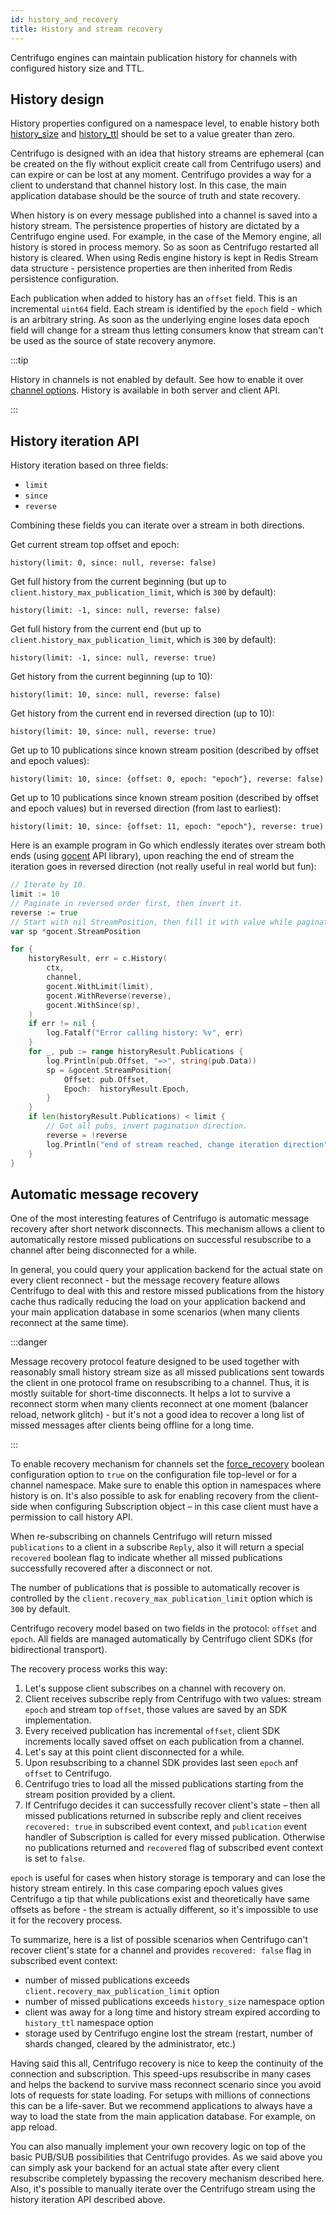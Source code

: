 ```yaml
---
id: history_and_recovery
title: History and stream recovery
---
```


Centrifugo engines can maintain publication history for channels with configured history size and TTL.

## History design

History properties configured on a namespace level, to enable history both [history_size](./channels.md#history_size) and [history_ttl](./channels.md#history_ttl) should be set to a value greater than zero. 

Centrifugo is designed with an idea that history streams are ephemeral (can be created on the fly without explicit create call from Centrifugo users) and can expire or can be lost at any moment. Centrifugo provides a way for a client to understand that channel history lost. In this case, the main application database should be the source of truth and state recovery.

When history is on every message published into a channel is saved into a history stream. The persistence properties of history are dictated by a Centrifugo engine used. For example, in the case of the Memory engine, all history is stored in process memory. So as soon as Centrifugo restarted all history is cleared. When using Redis engine history is kept in Redis Stream data structure - persistence properties are then inherited from Redis persistence configuration.

Each publication when added to history has an `offset` field. This is an incremental `uint64` field. Each stream is identified by the `epoch` field - which is an arbitrary string. As soon as the underlying engine loses data epoch field will change for a stream thus letting consumers know that stream can't be used as the source of state recovery anymore.

:::tip

History in channels is not enabled by default. See how to enable it over [channel options](./channels.md#channel-options). History is available in both server and client API.

:::

## History iteration API

History iteration based on three fields:

* `limit`
* `since`
* `reverse`

Combining these fields you can iterate over a stream in both directions.

Get current stream top offset and epoch:

```
history(limit: 0, since: null, reverse: false)
```

Get full history from the current beginning (but up to `client.history_max_publication_limit`, which is `300` by default):

```
history(limit: -1, since: null, reverse: false)
```

Get full history from the current end (but up to `client.history_max_publication_limit`, which is `300` by default):

```
history(limit: -1, since: null, reverse: true)
```

Get history from the current beginning (up to 10):

```
history(limit: 10, since: null, reverse: false)
```

Get history from the current end in reversed direction (up to 10):

```
history(limit: 10, since: null, reverse: true) 
```

Get up to 10 publications since known stream position (described by offset and epoch values):

```
history(limit: 10, since: {offset: 0, epoch: "epoch"}, reverse: false)
```

Get up to 10 publications since known stream position (described by offset and epoch values) but in reversed direction (from last to earliest):

```
history(limit: 10, since: {offset: 11, epoch: "epoch"}, reverse: true)
```

Here is an example program in Go which endlessly iterates over stream both ends (using [gocent](https://github.com/centrifugal/gocent) API library), upon reaching the end of stream the iteration goes in reversed direction (not really useful in real world but fun): 

```go
// Iterate by 10.
limit := 10
// Paginate in reversed order first, then invert it.
reverse := true
// Start with nil StreamPosition, then fill it with value while paginating.
var sp *gocent.StreamPosition

for {
	historyResult, err = c.History(
        ctx,
        channel,
		gocent.WithLimit(limit),
		gocent.WithReverse(reverse),
        gocent.WithSince(sp),
	)
	if err != nil {
		log.Fatalf("Error calling history: %v", err)
	}
	for _, pub := range historyResult.Publications {
		log.Println(pub.Offset, "=>", string(pub.Data))
		sp = &gocent.StreamPosition{
			Offset: pub.Offset,
			Epoch:  historyResult.Epoch,
		}
	}
	if len(historyResult.Publications) < limit {
		// Got all pubs, invert pagination direction.
		reverse = !reverse
		log.Println("end of stream reached, change iteration direction")
	}
}
```

## Automatic message recovery

One of the most interesting features of Centrifugo is automatic message recovery after short network disconnects. This mechanism allows a client to automatically restore missed publications on successful resubscribe to a channel after being disconnected for a while.

In general, you could query your application backend for the actual state on every client reconnect - but the message recovery feature allows Centrifugo to deal with this and restore missed publications from the history cache thus radically reducing the load on your application backend and your main application database in some scenarios (when many clients reconnect at the same time).

:::danger

Message recovery protocol feature designed to be used together with reasonably small history stream size as all missed publications sent towards the client in one protocol frame on resubscribing to a channel. Thus, it is mostly suitable for short-time disconnects. It helps a lot to survive a reconnect storm when many clients reconnect at one moment (balancer reload, network glitch) - but it's not a good idea to recover a long list of missed messages after clients being offline for a long time.

:::

To enable recovery mechanism for channels set the [force_recovery](./channels.md#force_recovery) boolean configuration option to `true` on the configuration file top-level or for a channel namespace. Make sure to enable this option in namespaces where history is on. It's also possible to ask for enabling recovery from the client-side when configuring Subscription object – in this case client must have a permission to call history API.

When re-subscribing on channels Centrifugo will return missed `publications` to a client in a subscribe `Reply`, also it will return a special `recovered` boolean flag to indicate whether all missed publications successfully recovered after a disconnect or not.

The number of publications that is possible to automatically recover is controlled by the `client.recovery_max_publication_limit` option which is `300` by default. 

Centrifugo recovery model based on two fields in the protocol: `offset` and `epoch`. All fields are managed automatically by Centrifugo client SDKs (for bidirectional transport).

The recovery process works this way:

1. Let's suppose client subscribes on a channel with recovery on.
2. Client receives subscribe reply from Centrifugo with two values: stream `epoch` and stream top `offset`, those values are saved by an SDK implementation.
3. Every received publication has incremental `offset`, client SDK increments locally saved offset on each publication from a channel.
4. Let's say at this point client disconnected for a while.
5. Upon resubscribing to a channel SDK provides last seen `epoch` anf `offset` to Centrifugo.
6. Centrifugo tries to load all the missed publications starting from the stream position provided by a client.
7. If Centrifugo decides it can successfully recover client's state – then all missed publications returned in subscribe reply and client receives `recovered: true` in subscribed event context, and `publication` event handler of Subscription is called for every missed publication. Otherwise no publications returned and `recovered` flag of subscribed event context is set to `false`.

`epoch` is useful for cases when history storage is temporary and can lose the history stream entirely. In this case comparing epoch values gives Centrifugo a tip that while publications exist and theoretically have same offsets as before - the stream is actually different, so it's impossible to use it for the recovery process.

To summarize, here is a list of possible scenarios when Centrifugo can't recover client's state for a channel and provides `recovered: false` flag in subscribed event context:

* number of missed publications exceeds `client.recovery_max_publication_limit` option
* number of missed publications exceeds `history_size` namespace option
* client was away for a long time and history stream expired according to `history_ttl` namespace option
* storage used by Centrifugo engine lost the stream (restart, number of shards changed, cleared by the administrator, etc.)

Having said this all, Centrifugo recovery is nice to keep the continuity of the connection and subscription. This speed-ups resubscribe in many cases and helps the backend to survive mass reconnect scenario since you avoid lots of requests for state loading. For setups with millions of connections this can be a life-saver. But we recommend applications to always have a way to load the state from the main application database. For example, on app reload.

You can also manually implement your own recovery logic on top of the basic PUB/SUB possibilities that Centrifugo provides. As we said above you can simply ask your backend for an actual state after every client resubscribe completely bypassing the recovery mechanism described here. Also, it's possible to manually iterate over the Centrifugo stream using the history iteration API described above.

